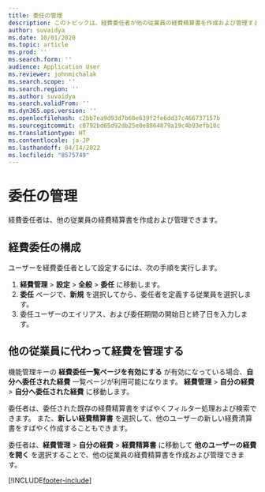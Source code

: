 ```yaml
---
title: 委任の管理
description: このトピックは、経費委任者が他の従業員の経費精算書を作成および管理する方法に関する情報を提供します。
author: suvaidya
ms.date: 10/01/2020
ms.topic: article
ms.prod: ''
ms.search.form: ''
audience: Application User
ms.reviewer: johnmichalak
ms.search.scope: ''
ms.search.region: ''
ms.author: suvaidya
ms.search.validFrom: ''
ms.dyn365.ops.version: ''
ms.openlocfilehash: c2bb7ea9d93d7b60e639f2fe6dd37c466737157b
ms.sourcegitcommit: c0792bd65d92db25e0e8864879a19c4b93efb10c
ms.translationtype: HT
ms.contentlocale: ja-JP
ms.lasthandoff: 04/14/2022
ms.locfileid: "8575749"
---
```

# <a name="manage-delegation"></a>委任の管理
経費委任者は、他の従業員の経費精算書を作成および管理できます。

## <a name="configuring-expense-delegation"></a>経費委任の構成

ユーザーを経費委任者として設定するには、次の手順を実行します。 
1. **経費管理** > **設定** > **全般** > **委任** に移動します。 
2. **委任** ページで、**新規** を選択してから、委任者を定義する従業員を選択します。 
3. 委任ユーザーのエイリアス、および委任期間の開始日と終了日を入力します。

## <a name="manage-expenses-on-behalf-of-another-employee"></a>他の従業員に代わって経費を管理する

機能管理キーの **経費委任一覧ページを有効にする** が有効になっている場合、**自分へ委任された経費** 一覧ページが利用可能になります。 **経費管理** > **自分の経費** > **自分へ委任された経費** に移動します。

委任者は、委任された既存の経費精算書をすばやくフィルター処理および検索できます。 また、**新しい経費精算書** を選択して、他のユーザーの新しい経費清算書をすばやく作成することもできます。

委任者は、**経費管理** > **自分の経費** > **経費精算書** に移動して **他のユーザーの経費を開く** を選択することで、他の従業員の経費精算書を作成および管理できます。


[!INCLUDE[footer-include](../includes/footer-banner.md)]